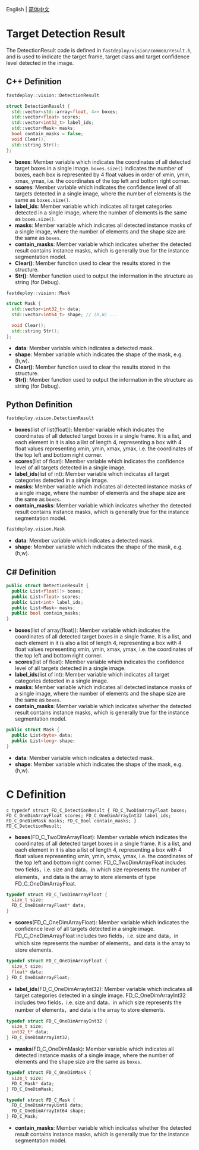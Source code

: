 English | [简体中文](detection_result_CN.md)

# Target Detection Result

The DetectionResult code is defined in `fastdeploy/vision/common/result.h`, and is used to indicate the target frame, target class and target confidence level detected in the image.

## C++ Definition

```c++
fastdeploy::vision::DetectionResult
```  

```c++
struct DetectionResult {
  std::vector<std::array<float, 4>> boxes;
  std::vector<float> scores;
  std::vector<int32_t> label_ids;
  std::vector<Mask> masks;
  bool contain_masks = false;
  void Clear();
  std::string Str();
};
```

- **boxes**: Member variable which indicates the coordinates of all detected target boxes in a single image. `boxes.size()` indicates the number of boxes, each box is represented by 4 float values in order of xmin, ymin, xmax, ymax, i.e. the coordinates of the top left and bottom right corner.
- **scores**: Member variable which indicates the confidence level of all targets detected in a single image, where the number of elements is the same as `boxes.size()`.
- **label_ids**: Member variable which indicates all target categories detected in a single image, where the number of elements is the same as `boxes.size()`.
- **masks**: Member variable which indicates all detected instance masks of a single image, where the number of elements and the shape size are the same as `boxes`.
- **contain_masks**: Member variable which indicates whether the detected result contains instance masks, which is generally true for the instance segmentation model.
- **Clear()**: Member function used to clear the results stored in the structure.
- **Str()**: Member function used to output the information in the structure as string (for Debug).

```c++
fastdeploy::vision::Mask
```  
```c++
struct Mask {
  std::vector<int32_t> data;
  std::vector<int64_t> shape; // (H,W) ...

  void Clear();
  std::string Str();
};
```  
- **data**: Member variable which indicates a detected mask.
- **shape**: Member variable which indicates the shape of the mask, e.g. (h,w).
- **Clear()**: Member function used to clear the results stored in the structure.
- **Str()**: Member function used to output the information in the structure as string (for Debug).

## Python Definition

```python
fastdeploy.vision.DetectionResult  
```

- **boxes**(list of list(float)): Member variable which indicates the coordinates of all detected target boxes in a single frame. It is a list, and each element in it is also a list of length 4, representing a box with 4 float values representing xmin, ymin, xmax, ymax, i.e. the coordinates of the top left and bottom right corner.
- **scores**(list of float): Member variable which indicates the confidence level of all targets detected in a single image.
- **label_ids**(list of int): Member variable which indicates all target categories detected in a single image.
- **masks**: Member variable which indicates all detected instance masks of a single image, where the number of elements and the shape size are the same as `boxes`.
- **contain_masks**: Member variable which indicates whether the detected result contains instance masks, which is generally true for the instance segmentation model.

```python
fastdeploy.vision.Mask  
```
- **data**: Member variable which indicates a detected mask.
- **shape**: Member variable which indicates the shape of the mask, e.g. (h,w).

## C# Definition

```C#
public struct DetectionResult {
  public List<float[]> boxes;
  public List<float> scores;
  public List<int> label_ids;
  public List<Mask> masks;
  public bool contain_masks;
}
```

- **boxes**(list of array(float)): Member variable which indicates the coordinates of all detected target boxes in a single frame. It is a list, and each element in it is also a list of length 4, representing a box with 4 float values representing xmin, ymin, xmax, ymax, i.e. the coordinates of the top left and bottom right corner.
- **scores**(list of float): Member variable which indicates the confidence level of all targets detected in a single image.
- **label_ids**(list of int): Member variable which indicates all target categories detected in a single image.
- **masks**: Member variable which indicates all detected instance masks of a single image, where the number of elements and the shape size are the same as `boxes`.
- **contain_masks**: Member variable which indicates whether the detected result contains instance masks, which is generally true for the instance segmentation model.

```C#
public struct Mask {
  public List<byte> data;
  public List<long> shape;
}
```

- **data**: Member variable which indicates a detected mask.
- **shape**: Member variable which indicates the shape of the mask, e.g. (h,w).

# C Definition

`c
typedef struct FD_C_DetectionResult {
  FD_C_TwoDimArrayFloat boxes;
  FD_C_OneDimArrayFloat scores;
  FD_C_OneDimArrayInt32 label_ids;
  FD_C_OneDimMask masks;
  FD_C_Bool contain_masks;
} FD_C_DetectionResult;
`

- **boxes**(FD_C_TwoDimArrayFloat): Member variable which indicates the coordinates of all detected target boxes in a single frame. It is a list, and each element in it is also a list of length 4, representing a box with 4 float values representing xmin, ymin, xmax, ymax, i.e. the coordinates of the top left and bottom right corner. FD_C_TwoDimArrayFloat includes two fields，i.e. size and data，in which size represents the number of elements，and data is the array to store elements of type FD_C_OneDimArrayFloat.

```c
typedef struct FD_C_TwoDimArrayFloat {
  size_t size;
  FD_C_OneDimArrayFloat* data;
}
```


- **scores**(FD_C_OneDimArrayFloat): Member variable which indicates the confidence level of all targets detected in a single image. FD_C_OneDimArrayFloat includes two fields，i.e. size and data，in which size represents the number of elements，and data is the array to store elements.

```c
typedef struct FD_C_OneDimArrayFloat {
  size_t size;
  float* data;
} FD_C_OneDimArrayFloat;
```

- **label_ids**(FD_C_OneDimArrayInt32): Member variable which indicates all target categories detected in a single image. FD_C_OneDimArrayInt32 includes two fields，i.e. size and data，in which size represents the number of elements，and data is the array to store elements.

```c
typedef struct FD_C_OneDimArrayInt32 {
  size_t size;
  int32_t* data;
} FD_C_OneDimArrayInt32;
```

- **masks**(FD_C_OneDimMask): Member variable which indicates all detected instance masks of a single image, where the number of elements and the shape size are the same as `boxes`.

```c
typedef struct FD_C_OneDimMask {
  size_t size;
  FD_C_Mask* data;
} FD_C_OneDimMask;
```

```c
typedef struct FD_C_Mask {
  FD_C_OneDimArrayUint8 data;
  FD_C_OneDimArrayInt64 shape;
} FD_C_Mask;
```
- **contain_masks**: Member variable which indicates whether the detected result contains instance masks, which is generally true for the instance segmentation model.
